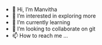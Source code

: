 - 👋 Hi, I’m Manvitha
- 👀 I’m interested in exploring more
- 🌱 I’m currently learning 
- 💞️ I’m looking to collaborate on git
- 📫 How to reach me ...

<!---
MyPersonal/Testrepo is a ✨ special ✨ repository because its `README.md` (this file) appears on your GitHub profile.
You can click the Preview link to take a look at your changes.
--->
